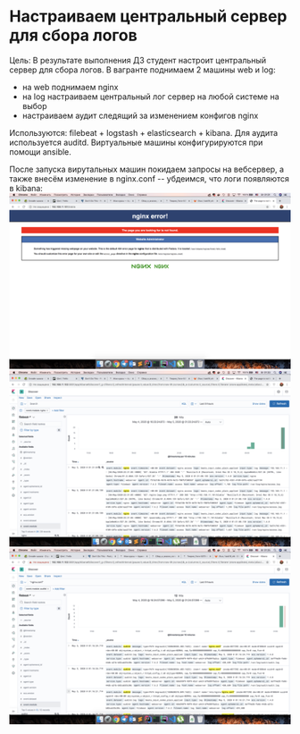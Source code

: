 # Настраиваем центральный сервер для сбора логов
Цель: В результате выполнения ДЗ студент настроит центральный сервер для сбора логов.
В вагранте поднимаем 2 машины web и log:
- на web поднимаем nginx
- на log настраиваем центральный лог сервер на любой системе на выбор
- настраиваем аудит следящий за изменением конфигов nginx

Используются: filebeat + logstash + elasticsearch + kibana.
Для аудита используется auditd.
Виртуальные машины конфигурируются при помощи ansible.

После запуска вирутальных машин покидаем запросы на вебсервер, а также внесём изменение в nginx.conf -- убдеимся, что логи появляются в kibana:
![Nginx](https://github.com/AntonYuriev/otus-linux-hw/blob/master/hw16/screenshots/request.png?raw=true)
![Request log](https://github.com/AntonYuriev/otus-linux-hw/blob/master/hw16/screenshots/request-log.png?raw=true)
![Auditd log](https://github.com/AntonYuriev/otus-linux-hw/blob/master/hw16/screenshots/auditd-log.png?raw=true)